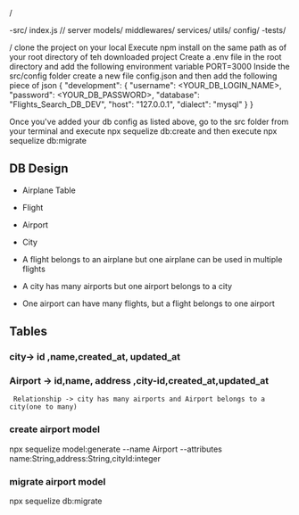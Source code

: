/

   -src/
     index.js // server
     models/
     middlewares/
     services/
     utils/
     config/
  -tests/   



  / 
clone the project on your local
Execute npm install on the same path as of your root directory of teh downloaded project
Create a .env file in the root directory and add the following environment variable
PORT=3000
Inside the src/config folder create a new file config.json and then add the following piece of json
{
  "development": {
    "username": <YOUR_DB_LOGIN_NAME>,
    "password": <YOUR_DB_PASSWORD>,
    "database": "Flights_Search_DB_DEV",
    "host": "127.0.0.1",
    "dialect": "mysql"
  }
}

Once you've added your db config as listed above, go to the src folder from your terminal and execute npx sequelize db:create and then execute
npx sequelize db:migrate



## DB Design
  - Airplane Table
  - Flight
  - Airport
  - City 

  - A flight belongs to an airplane but one airplane can be used in multiple flights
  - A city has many airports but one airport belongs to a city
  - One airport can have many flights, but a flight belongs to one airport

 ## Tables


 ### city-> id ,name,created_at, updated_at
 ### Airport -> id,name, address ,city-id,created_at,updated_at
     Relationship -> city has many airports and Airport belongs to a city(one to many)
     

### create airport model
  npx sequelize model:generate --name Airport --attributes name:String,address:String,cityId:integer

### migrate airport model
   npx sequelize db:migrate  